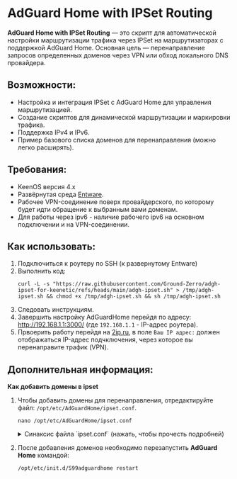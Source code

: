 # AdGuard Home with IPSet Routing

**AdGuard Home with IPSet Routing** — это скрипт для автоматической настройки маршрутизации трафика через IPSet на маршрутизаторах с поддержкой AdGuard Home. Основная цель — перенаправление запросов определенных доменов через VPN или обход локального DNS провайдера. 

## Возможности:
- Настройка и интеграция IPSet с AdGuard Home для управления маршрутизацией.
- Создание скриптов для динамической маршрутизации и маркировки трафика.
- Поддержка IPv4 и IPv6.
- Пример базового списка доменов для перенаправления (можно легко расширять).

## Требования:
- KeenOS версия 4.х
- Развёрнутая среда [Entware](https://help.keenetic.com/hc/ru/articles/360021214160-Установка-системы-пакетов-репозитория-Entware-на-USB-накопитель).
- Рабочее VPN-соединение поверх провайдерского, по которому будет идти обращение к выбранным вами доменам.
- Для работы через ipv6 - наличие рабочего ipv6 на основном подключении и на VPN-соединении.

## Как использовать:
1. Подключиться к роутеру по SSH (к развернутому Entware)
2. Выполнить код:
	```
	curl -L -s "https://raw.githubusercontent.com/Ground-Zerro/adgh-ipset-for-keenetic/refs/heads/main/adgh-ipset.sh" > /tmp/adgh-ipset.sh && chmod +x /tmp/adgh-ipset.sh && sh /tmp/adgh-ipset.sh
	```
3. Следовать инструкциям.
4. Завершить настройку AdGuardHome перейдя по адресу: http://192.168.1.1:3000/ (где `192.168.1.1` - IP-адрес роутера).
5. Првоерить работу перейдя на [2ip.ru](https://2ip.ru/), в поле `Ваш IP адрес:` должен отображаться IP-адрес подчключения, через которое вы перенаправите трафик (VPN).

## Дополнительная информация:
**Как добавить домены в ipset**
1. Чтобы добавить домены для перенаправления, отредактируйте файл: `/opt/etc/AdGuardHome/ipset.conf`.
	```
	nano /opt/etc/AdGuardHome/ipset.conf
	```
   <details>
   <summary>Синаксис файла `ipset.conf` (нажать, чтобы прочесть подробней)</summary>
	```
	intel.com,2ip.ru/bypass,bypass6
	instagram.com,cdninstagram.com/bypass,bypass6
	openai.com,chatgpt.com/bypass,bypass6
	```
	- В левой части через запятую указаны домены, требующие обхода блокировок,
	- Справа после слэша — ipset, в который AGH складывает результаты разрешения DNS-имён.
	- Можно указать всё в одну строчку, можно разделить логически на несколько строк как в примере.
	- Домены третьего уровня и выше также включаются в обход блокировок, т.е. указание `intel.com` включает `www.intel.com`, `download.intel.com` и прочее.
	В прмиере доабвлен «сигнальный» сервис [2ip.ru](https://2ip.ru/), для првоерки работоспособности решения, показывающий IP-адрес туннеля (VPN), через которое вы перенаправите трафик.
   </details>

2. После добавления доменов необходимо перезапустить **AdGuard Home** командой:
	```
	/opt/etc/init.d/S99adguardhome restart
```
